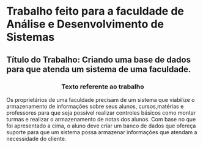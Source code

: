 <h1>Trabalho feito para a faculdade de Análise e Desenvolvimento de Sistemas</h1>

<h2>Título do Trabalho: Criando uma base de dados para que atenda um sistema de uma faculdade.</h2>

<h3 align="center">Texto referente ao trabalho</h3>
<p> Os proprietários de uma faculdade precisam de um sistema que viabilize o
 armazenamento de informações sobre seus alunos, cursos,matérias e professores para
 que seja possível realizar controles básicos como montar turmas e realizar o
 armazenamento de notas dos alunos.
 Com base no que foi apresentado a cima, o aluno deve criar um banco de dados que
 ofereça suporte para que um sistema possa armazenar informações que atendam a
 necessidade do cliente.</p>
